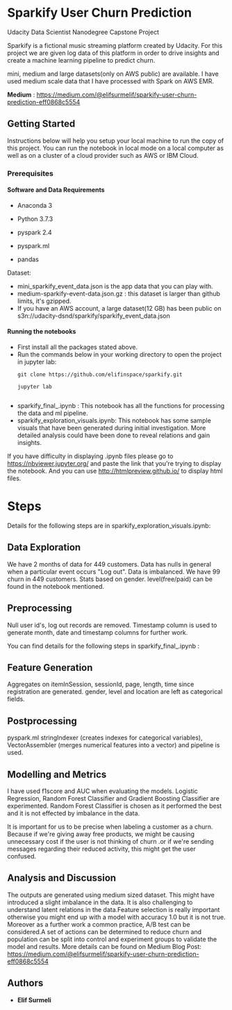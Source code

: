 # Sparkify User Churn Prediction
Udacity Data Scientist Nanodegree Capstone Project
 
Sparkify is a fictional music streaming platform created by Udacity. 
For this project we are given log data of this platform in order to drive insights and create a machine learning pipeline to predict churn. 

mini, medium and large datasets(only on AWS public) are available.
I have used medium scale data that I have processed with Spark on AWS EMR.

**Medium** : https://medium.com/@elifsurmelif/sparkify-user-churn-prediction-eff0868c5554

## Getting Started

Instructions below will help you setup your local machine to run the copy of this project.
You can run the notebook in local mode on a local computer as well as on a cluster of a cloud provider such as AWS or IBM Cloud.

### Prerequisites

#### Software and Data Requirements

  - Anaconda 3
  - Python 3.7.3
  
  - pyspark 2.4
  - pyspark.ml
  - pandas

Dataset:
  - mini_sparkify_event_data.json is the app data that you can play with. 
  - medium-sparkify-event-data.json.gz : this dataset is larger than github limits, it's gzipped.
  - If you have an AWS account, a large dataset(12 GB) has been public on s3n://udacity-dsnd/sparkify/sparkify_event_data.json

#### Running the notebooks

  - First install all the packages stated above.
  - Run the commands below in your working directory to open the project in jupyter lab:
    ```
    git clone https://github.com/elifinspace/sparkify.git
    
    jupyter lab
   
    ```
  - sparkify_final_.ipynb : This notebook has all the functions for processing the data and ml pipeline.
  - sparkify_exploration_visuals.ipynb: This notebook has some sample visuals that have been generated during initial investigation. More detailed analysis could have been done to reveal relations and gain insights.
  
  If you have difficulty in displaying .ipynb files please go to  https://nbviewer.jupyter.org/ and paste the link that you're trying to display the notebook.
  And you can use http://htmlpreview.github.io/ to display html files.
# Steps
Details for the following steps are in sparkify_exploration_visuals.ipynb:
## Data Exploration 
We have 2 months of data for 449 customers.
Data has nulls in general when a particular event occurs "Log out".
Data is imbalanced. We have 99 churn in 449 customers.
Stats based on gender. level(free/paid) can be found in the notebook mentioned.

## Preprocessing
Null user id's, log out records are removed.
Timestamp column is used to generate month, date and timestamp columns for further work.


You can find details for the following steps in sparkify_final_.ipynb :
## Feature Generation
Aggregates on itemInSession, sessionId, page, length, time since registration are generated.
gender, level and location are left as categorical fields.
## Postprocessing
pyspark.ml stringIndexer (creates indexes for categorical variables), VectorAssembler (merges numerical features into a vector) and pipeline is used.
## Modelling and Metrics 

I have used f1score and AUC when evaluating the models.
Logistic Regression, Random Forest Classifier and Gradient Boosting Classifier are experimented.
Random Forest Classifier is chosen as it performed the best and it is not effected by imbalance in the data.

It is important for us to be precise when labeling a customer as a churn. Because if we're giving away free products, we might be causing unnecessary cost if the user is not thinking of churn .or if we're sending messages regarding their reduced activity, this might get the user confused.

## Analysis and Discussion

The outputs are generated using medium sized dataset. This might have introduced a slight imbalance in the data.
It is also challenging to understand latent relations in the data.Feature selection is really important otherwise you might end up with a model with accuracy 1.0 but it is not true.
Moreover as a further work a common practice, A/B test can be considered.A set of actions can be determined to reduce churn and population can be split into control and experiment groups to validate the model and results.
More details can be found on Medium Blog Post: https://medium.com/@elifsurmelif/sparkify-user-churn-prediction-eff0868c5554

## Authors

* **Elif Surmeli**
